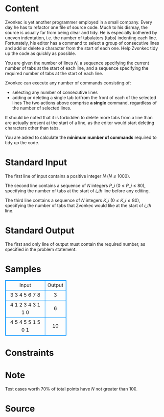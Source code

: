 
# Content

Zvonkec is yet another programmer employed in a small company. Every day he has to refactor one 
file of source code. Much to his dismay, the source is usually far from being clear and tidy. He is 
especially bothered by uneven indentation, i.e. the number of tabulators (tabs) indenting each line. 
Fortunately, his editor has a command to select a group of consecutive lines and add or delete a 
character from the start of each one. Help Zvonkec tidy up the code as quickly as possible. 

You are given the number of lines $N$, a sequence specifying the current number of tabs at the start of 
each line, and a sequence specifying the required number of tabs at the start of each line. 

Zvonkec can execute any number of commands consisting of: 
* selecting any number of consecutive lines 
* adding or deleting a single tab to/from the front of each of the selected lines 
The two actions above comprise **a single** command, regardless of the number of selected lines. 

It should be noted that it is forbidden to delete more tabs from a line than are actually present at the 
start of a line, as the editor would start deleting characters other than tabs. 

You are asked to calculate the **minimum number of commands** required to tidy up the code.

# Standard Input

The first line of input contains a positive integer $N$ ($N \leq 1000$). 

The second line contains a sequence of $N$ integers $P\_i$
 ($0 \leq P\_i
 \leq 80$), specifying the number of tabs at 
the start of $i\_{th}$ line before any editing. 

The third line contains a sequence of $N$ integers $K\_i$
 ($0 \leq K\_i
 \leq 80$), specifying the number of tabs that 
Zvonkec would like at the start of $i\_{th}$ line.

# Standard Output

The first and only line of output must contain the required number, as specified in the problem 
statement.

# Samples

<style>
        table,table tr th, table tr td { border:1px solid #0094ff; }
        table { width: 200px; min-height: 25px; line-height: 25px; text-align: center; border-collapse: collapse;}   
    </style>
<table>
	<tr>
		<td>Input</td>
		<td>Output</td>
	</tr>
<tr><td>3 
3 4 5 
6 7 8</td><td>3</td></tr><tr><td>4 
1 2 3 4 
3 1 1 0</td><td>6</td></tr><tr><td>4 
5 4 5 5 
1 5 0 1</td><td>10</td></tr></table>


# Constraints



# Note

Test cases worth $70\%$ of total points have $N$ not greater than $100$.

# Source


